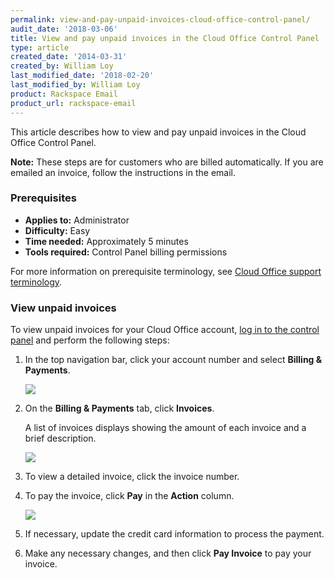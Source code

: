 ```yaml
---
permalink: view-and-pay-unpaid-invoices-cloud-office-control-panel/
audit_date: '2018-03-06'
title: View and pay unpaid invoices in the Cloud Office Control Panel
type: article
created_date: '2014-03-31'
created_by: William Loy
last_modified_date: '2018-02-20'
last_modified_by: William Loy
product: Rackspace Email
product_url: rackspace-email
---
```


This article describes how to view and pay unpaid invoices in the Cloud Office Control Panel.

**Note:** These steps are for customers who are billed automatically. If you are emailed an invoice, follow the instructions in the email.

### Prerequisites

- **Applies to:** Administrator
- **Difficulty:** Easy
- **Time needed:** Approximately 5 minutes
- **Tools required:**  Control Panel billing permissions

For more information on prerequisite terminology, see [Cloud Office support terminology](/how-to/cloud-office-support-terminology).

### View unpaid invoices

To view unpaid invoices for your Cloud Office account, [log in to the
control panel](https://cp.rackspace.com/) and perform the following
steps:

1. In the top navigation bar, click your account number and select **Billing & Payments**.

    <img src="{% asset_path rackspace-email/view-and-pay-unpaid-invoices-cloud-office-control-panel/admindropmenu.png %}" />

2. On the **Billing & Payments** tab, click **Invoices**.

    A list of invoices displays showing the amount of each invoice and a brief description.

    <img src="{% asset_path rackspace-email/view-and-pay-unpaid-invoices-cloud-office-control-panel/invoices.png %}" />

3. To view a detailed invoice, click the invoice number.
4. To pay the invoice, click **Pay** in the **Action** column.

    <img src="{% asset_path rackspace-email/view-and-pay-unpaid-invoices-cloud-office-control-panel/pay_invoice.png %}" />

5. If necessary, update the credit card information to process the payment.
6. Make any necessary changes, and then click **Pay Invoice** to pay your invoice.
